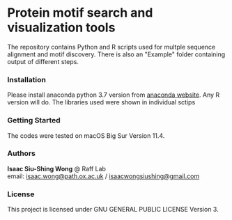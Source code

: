 # Protein motif search and visualization tools
The repository contains Python and R scripts used for multple sequence alignment and motif discovery. There is also an "Example" folder containing output of different steps.

### Installation
Please install anaconda python 3.7 version from [anaconda website](https://www.anaconda.com/download/#macos). Any R version will do. The libraries used were shown in individual sctips

### Getting Started
The codes were tested on macOS Big Sur Version 11.4.

### Authors
**Isaac Siu-Shing Wong** @ Raff Lab  
email: isaac.wong@path.ox.ac.uk / isaacwongsiushing@gmail.com  

### License
This project is licensed under GNU GENERAL PUBLIC LICENSE Version 3.